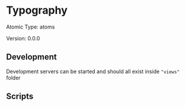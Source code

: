 # Typography

Atomic Type: atoms

Version: 0.0.0

## Development

Development servers can be started and should all exist inside `"views"` folder

## Scripts
